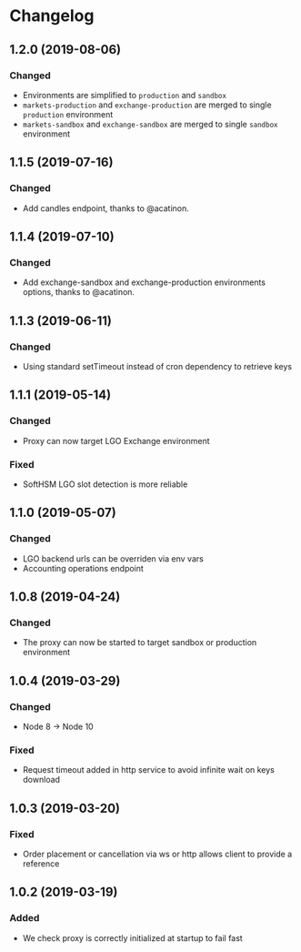 # Changelog

## 1.2.0 (2019-08-06)

### Changed

- Environments are simplified to `production` and `sandbox`
- `markets-production` and `exchange-production` are merged to single `production` environment
- `markets-sandbox` and `exchange-sandbox` are merged to single `sandbox` environment

## 1.1.5 (2019-07-16)

### Changed

- Add candles endpoint, thanks to @acatinon.

## 1.1.4 (2019-07-10)

### Changed

- Add exchange-sandbox and exchange-production environments options, thanks to @acatinon.

## 1.1.3 (2019-06-11)

### Changed

- Using standard setTimeout instead of cron dependency to retrieve keys

## 1.1.1 (2019-05-14)

### Changed

- Proxy can now target LGO Exchange environment

### Fixed

- SoftHSM LGO slot detection is more reliable

## 1.1.0 (2019-05-07)

### Changed

- LGO backend urls can be overriden via env vars
- Accounting operations endpoint

## 1.0.8 (2019-04-24)

### Changed

- The proxy can now be started to target sandbox or production environment

## 1.0.4 (2019-03-29)

### Changed

- Node 8 -> Node 10

### Fixed

- Request timeout added in http service to avoid infinite wait on keys download

## 1.0.3 (2019-03-20)

### Fixed

- Order placement or cancellation via ws or http allows client to provide a reference

## 1.0.2 (2019-03-19)

### Added

- We check proxy is correctly initialized at startup to fail fast
